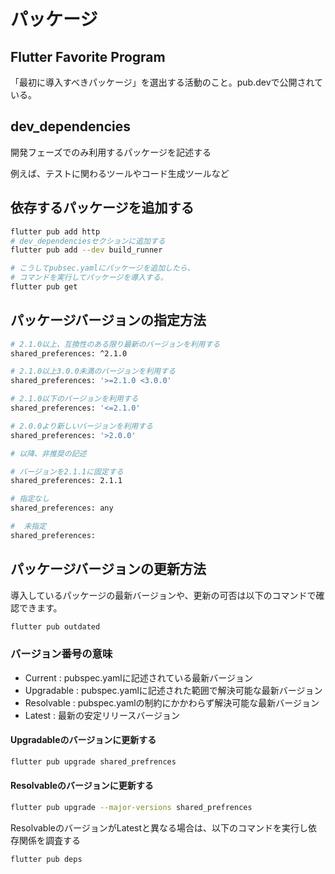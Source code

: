 # パッケージ

## Flutter Favorite Program 
「最初に導入すべきパッケージ」を選出する活動のこと。pub.devで公開されている。

## dev_dependencies
開発フェーズでのみ利用するパッケージを記述する

例えば、テストに関わるツールやコード生成ツールなど

## 依存するパッケージを追加する
```sh
flutter pub add http
# dev_dependenciesセクションに追加する
flutter pub add --dev build_runner

# こうしてpubsec.yamlにパッケージを追加したら、
# コマンドを実行してパッケージを導入する。
flutter pub get
```

## パッケージバージョンの指定方法
```sh
# 2.1.0以上、互換性のある限り最新のバージョンを利用する
shared_preferences: ^2.1.0

# 2.1.0以上3.0.0未満のバージョンを利用する
shared_preferences: '>=2.1.0 <3.0.0'

# 2.1.0以下のバージョンを利用する
shared_preferences: '<=2.1.0'

# 2.0.0より新しいバージョンを利用する
shared_preferences: '>2.0.0'

# 以降、非推奨の記述

# バージョンを2.1.1に固定する
shared_preferences: 2.1.1

# 指定なし  
shared_preferences: any

#  未指定
shared_preferences: 
```

## パッケージバージョンの更新方法
導入しているパッケージの最新バージョンや、更新の可否は以下のコマンドで確認できます。
```sh
flutter pub outdated
```

### バージョン番号の意味
- Current : pubspec.yamlに記述されている最新バージョン
- Upgradable : pubspec.yamlに記述された範囲で解決可能な最新バージョン
- Resolvable : pubspec.yamlの制約にかかわらず解決可能な最新バージョン
- Latest : 最新の安定リリースバージョン

#### Upgradableのバージョンに更新する
```sh
flutter pub upgrade shared_prefrences
```

#### Resolvableのバージョンに更新する
```sh
flutter pub upgrade --major-versions shared_prefrences
```
ResolvableのバージョンがLatestと異なる場合は、以下のコマンドを実行し依存関係を調査する
```sh
flutter pub deps
```

